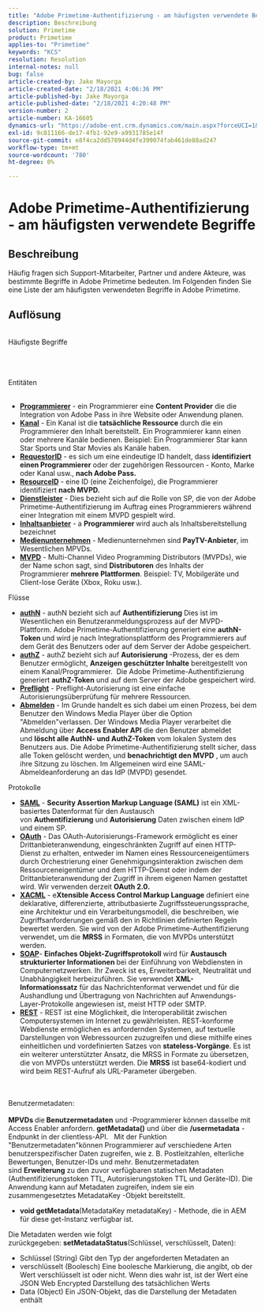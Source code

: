 ```yaml
---
title: "Adobe Primetime-Authentifizierung - am häufigsten verwendete Begriffe"
description: Beschreibung
solution: Primetime
product: Primetime
applies-to: "Primetime"
keywords: "KCS"
resolution: Resolution
internal-notes: null
bug: false
article-created-by: Jake Mayorga
article-created-date: "2/18/2021 4:06:36 PM"
article-published-by: Jake Mayorga
article-published-date: "2/18/2021 4:20:48 PM"
version-number: 2
article-number: KA-16605
dynamics-url: "https://adobe-ent.crm.dynamics.com/main.aspx?forceUCI=1&pagetype=entityrecord&etn=knowledgearticle&id=9ecbfd41-0372-eb11-a812-00224809aac7"
exl-id: 9c811166-de17-4fb1-92e9-a9931785e14f
source-git-commit: e8f4ca2dd578944d4fe399074fab461de88ad247
workflow-type: tm+mt
source-wordcount: '780'
ht-degree: 0%

---
```


# Adobe Primetime-Authentifizierung - am häufigsten verwendete Begriffe

## Beschreibung


Häufig fragen sich Support-Mitarbeiter, Partner und andere Akteure, was bestimmte Begriffe in Adobe Primetime bedeuten. Im Folgenden finden Sie eine Liste der am häufigsten verwendeten Begriffe in Adobe Primetime.


## Auflösung

<br>Häufigste Begriffe<br><br>

<br><br>Entitäten<br><br>
- <u><b>Programmierer</b></u> - ein Programmierer eine <b>Content Provider</b> die die Integration von Adobe Pass in ihre Website oder Anwendung planen.
- <u><b>Kanal</b></u> - Ein Kanal ist die <b>tatsächliche Ressource</b> durch die ein Programmierer den Inhalt bereitstellt. Ein Programmierer kann einen oder mehrere Kanäle bedienen. Beispiel: Ein Programmierer Star kann Star Sports und Star Movies als Kanäle haben.
- <u><b>RequestorID</b></u> - es sich um eine eindeutige ID handelt, dass <b>identifiziert einen Programmierer</b> oder der zugehörigen Ressourcen - Konto, Marke oder Kanal usw., <b>nach Adobe Pass. </b>
- <u><b>ResourceID</b></u> - eine ID (eine Zeichenfolge), die Programmierer identifiziert <b>nach MVPD. </b>
- <u><b>Dienstleister</b></u> - Dies bezieht sich auf die Rolle von SP, die von der Adobe Primetime-Authentifizierung im Auftrag eines Programmierers während einer Integration mit einem MVPD gespielt wird.
- <u><b>Inhaltsanbieter</b></u> - a <b>Programmierer </b>wird auch als Inhaltsbereitstellung bezeichnet
- <u><b>Medienunternehmen</b></u> - Medienunternehmen sind <b>PayTV-Anbieter</b>, im Wesentlichen MPVDs.
- <u><b>MVPD</b></u> - Multi-Channel Video Programming Distributors (MVPDs), wie der Name schon sagt, sind <b>Distributoren</b> des Inhalts der Programmierer <b>mehrere Plattformen</b>. Beispiel: TV, Mobilgeräte und Client-lose Geräte (Xbox, Roku usw.).

Flüsse
- <u><b>authN</b></u> - authN bezieht sich auf <b>Authentifizierung</b> Dies ist im Wesentlichen ein Benutzeranmeldungsprozess auf der MVPD-Plattform. Adobe Primetime-Authentifizierung generiert eine <b>authN-Token </b>und wird je nach Integrationsplattform des Programmierers auf dem Gerät des Benutzers oder auf dem Server der Adobe gespeichert.
- <u><b>authZ</b></u> - authZ bezieht sich auf <b>Autorisierung</b> -Prozess, der es dem Benutzer ermöglicht, <b>Anzeigen geschützter Inhalte</b> bereitgestellt von einem Kanal/Programmierer.  Die Adobe Primetime-Authentifizierung generiert <b>authZ-Token</b> und auf dem Server der Adobe gespeichert wird.
- <u><b>Preflight</b></u> - Preflight-Autorisierung ist eine einfache Autorisierungsüberprüfung für mehrere Ressourcen.
- <u><b>Abmelden</b></u> - Im Grunde handelt es sich dabei um einen Prozess, bei dem Benutzer den Windows Media Player über die Option &quot;Abmelden&quot;verlassen. Der Windows Media Player verarbeitet die Abmeldung über <b>Access Enabler API</b> die den Benutzer abmeldet und <b>löscht alle AuthN- und AuthZ-Token</b> vom lokalen System des Benutzers aus. Die Adobe Primetime-Authentifizierung stellt sicher, dass alle Token gelöscht werden, und <b>benachrichtigt den MVPD</b> , um auch ihre Sitzung zu löschen. Im Allgemeinen wird eine SAML-Abmeldeanforderung an das IdP (MVPD) gesendet.



Protokolle
- <b><u>SAML</u></b> - <b>Security Assertion Markup Language (SAML)</b> ist ein XML-basiertes Datenformat für den Austausch von <b>Authentifizierung</b> und <b>Autorisierung</b> Daten zwischen einem IdP und einem SP.
- <u><b>OAuth</b></u> - Das OAuth-Autorisierungs-Framework ermöglicht es einer Drittanbieteranwendung, eingeschränkten Zugriff auf einen HTTP-Dienst zu erhalten, entweder im Namen eines Ressourceneigentümers durch Orchestrierung einer Genehmigungsinteraktion zwischen dem Ressourceneigentümer und dem HTTP-Dienst oder indem der Drittanbieteranwendung der Zugriff in ihrem eigenen Namen gestattet wird. Wir verwenden derzeit <b>OAuth 2.0.</b>
- <b><u>XACML</u></b> - e<b>Xtensible Access Control Markup Language</b> definiert eine deklarative, differenzierte, attributbasierte Zugriffssteuerungssprache, eine Architektur und ein Verarbeitungsmodell, die beschreiben, wie Zugriffsanforderungen gemäß den in Richtlinien definierten Regeln bewertet werden. Sie wird von der Adobe Primetime-Authentifizierung verwendet, um die <b>MRSS</b> in Formaten, die von MVPDs unterstützt werden.
- <b><u>SOAP</u></b>- <b>Einfaches Objekt-Zugriffsprotokoll</b> wird für <b>Austausch strukturierter Informationen </b>bei der Einführung von Webdiensten in Computernetzwerken. Ihr Zweck ist es, Erweiterbarkeit, Neutralität und Unabhängigkeit herbeizuführen. Sie verwendet <b>XML-Informationssatz</b> für das Nachrichtenformat verwendet und für die Aushandlung und Übertragung von Nachrichten auf Anwendungs-Layer-Protokolle angewiesen ist, meist HTTP oder SMTP.
- <u><b>REST</b></u> - REST ist eine Möglichkeit, die Interoperabilität zwischen Computersystemen im Internet zu gewährleisten. REST-konforme Webdienste ermöglichen es anfordernden Systemen, auf textuelle Darstellungen von Webressourcen zuzugreifen und diese mithilfe eines einheitlichen und vordefinierten Satzes von <b>stateless-Vorgänge</b>. Es ist ein weiterer unterstützter Ansatz, die MRSS in Formate zu übersetzen, die von MVPDs unterstützt werden. Die <b>MRSS</b> ist base64-kodiert und wird beim REST-Aufruf als URL-Parameter übergeben.

<br><br>Benutzermetadaten:<br><br>
<b>MPVDs </b>die<b> Benutzermetadaten</b> und -Programmierer können dasselbe mit Access Enabler anfordern. <b>getMetadata()</b> und über die <b>/usermetadata</b> -Endpunkt in der clientless-API.   Mit der Funktion &quot;Benutzermetadaten&quot;können Programmierer auf verschiedene Arten benutzerspezifischer Daten zugreifen, wie z. B. Postleitzahlen, elterliche Bewertungen, Benutzer-IDs und mehr. Benutzermetadaten sind <b>Erweiterung</b> zu den zuvor verfügbaren statischen Metadaten (Authentifizierungstoken TTL, Autorisierungstoken TTL und Geräte-ID). Die Anwendung kann auf Metadaten zugreifen, indem sie ein zusammengesetztes MetadataKey -Objekt bereitstellt.

- <b>void getMetadata</b>(MetadataKey metadataKey) - Methode, die in AEM für diese get-Instanz verfügbar ist.


Die Metadaten werden wie folgt zurückgegeben: <b>setMetadataStatus</b>(Schlüssel, verschlüsselt, Daten):

- Schlüssel (String) Gibt den Typ der angeforderten Metadaten an
- verschlüsselt (Boolesch) Eine boolesche Markierung, die angibt, ob der Wert verschlüsselt ist oder nicht. Wenn dies wahr ist, ist der Wert eine JSON Web Encrypted Darstellung des tatsächlichen Werts
- Data (Object) Ein JSON-Objekt, das die Darstellung der Metadaten enthält
